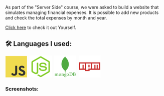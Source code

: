 As part of the "Server Side" course, we were asked to build a website that simulates managing financial expenses. It is possible to add new products and check the total expenses by month and year.

[Click here](https://cost-manager-restful-web-services-niro646.onrender.com) to check it out Yourself.

<h2>🛠️ Languages I used:</h2>

<div>
  <img src="https://github.com/devicons/devicon/blob/master/icons/javascript/javascript-original.svg" title="JavaScript" alt="JavaScript" width="70" height="70"/>&nbsp;
  <img src="https://github.com/devicons/devicon/blob/master/icons/nodejs/nodejs-original.svg" title="nodejs" alt="nodejs" width="70" height="70"/>&nbsp;
  <img src="https://github.com/devicons/devicon/blob/master/icons/mongodb/mongodb-plain-wordmark.svg" title="Mongodb" alt="Mongodb" width="70" height="70"/>&nbsp;
  <img src="https://github.com/devicons/devicon/blob/master/icons/npm/npm-original-wordmark.svg" title="npm" alt="npm" width="70" height="70"/>&nbsp;
  
            
          
  
  
</div>

<h3>Screenshots:</h3>
